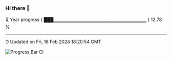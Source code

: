 ### Hi there 👋

⏳ Year progress { ███▁▁▁▁▁▁▁▁▁▁▁▁▁▁▁▁▁▁▁▁▁▁▁▁▁▁▁ } 12.78 %

---

⏰ Updated on Fri, 16 Feb 2024 18:20:54 GMT

![Progress Bar CI](https://github.com/ZhaoGui/ZhaoGui/workflows/Progress%20Bar%20CI/badge.svg)
